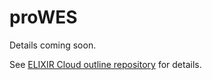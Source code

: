 # proWES

Details coming soon.

See
[ELIXIR Cloud outline repository](https://github.com/elixir-europe/elixir-cloud-outline)
for details.
